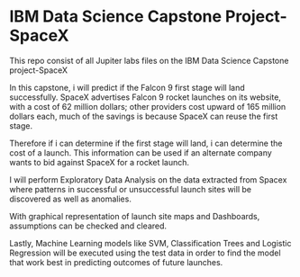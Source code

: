 # IBM Data Science Capstone Project-SpaceX

This repo consist of all Jupiter labs files on the IBM Data Science Capstone project-SpaceX

In this capstone, i will predict if the Falcon 9 first stage will land successfully. SpaceX advertises Falcon 9 rocket launches on its website, with a cost of 62 million dollars; other providers cost upward of 165 million dollars each, much of the savings is because SpaceX can reuse the first stage. 

Therefore if i can determine if the first stage will land, i can determine the cost of a launch. This information can be used if an alternate company wants to bid against SpaceX for a rocket launch. 

I will perform Exploratory Data Analysis on the data extracted from Spacex  where patterns in successful or unsuccessful launch sites will be discovered as well as anomalies. 

With graphical representation of launch site maps and Dashboards, assumptions can be checked and cleared.

Lastly, Machine Learning models like SVM, Classification Trees and Logistic Regression will be executed using the test data in order to find the model that work best in predicting outcomes of future  launches.
